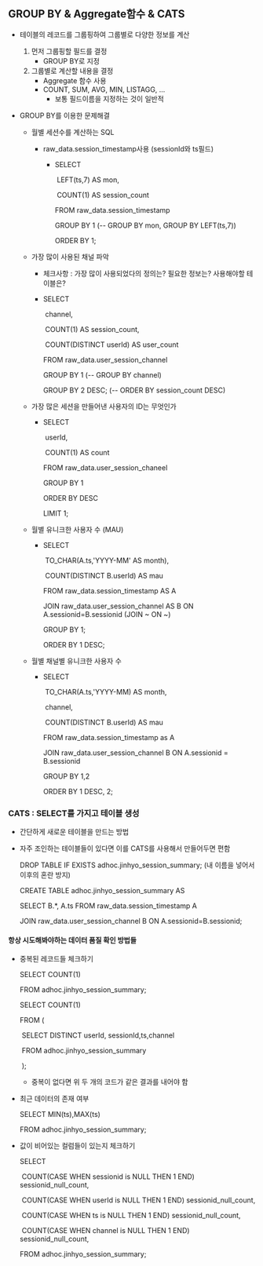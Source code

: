 ## GROUP BY & Aggregate함수 & CATS

- 테이블의 레코드를 그룹핑하여 그룹별로 다양한 정보를 계산

  1. 먼저 그룹핑할 필드를 결정
     - GROUP BY로 지정
  2. 그룹별로 계산할 내용을 결정
     - Aggregate 함수 사용
     - COUNT, SUM, AVG, MIN, LISTAGG, ...
       - 보통 필드이름을 지정하는 것이 일반적

- GROUP BY를 이용한 문제해결

  - 월별 세션수를 계산하는  SQL

    - raw_data.session_timestamp사용 (sessionId와 ts필드)

      - SELECT

        ​	LEFT(ts,7) AS mon,

        ​	COUNT(1) AS session_count

        FROM raw_data.session_timestamp

        GROUP BY 1 (-- GROUP BY mon, GROUP BY LEFT(ts,7))

        ORDER BY 1;

  - 가장 많이 사용된 채널 파악

    - 체크사항 : 가장 많이 사용되었다의 정의는? 필요한 정보는? 사용해야할 테이블은?

    - SELECT

      ​	channel,

      ​	COUNT(1) AS session_count,

      ​	COUNT(DISTINCT userId) AS user_count

      FROM raw_data.user_session_channel

      GROUP BY 1 	(-- GROUP BY channel)

      GROUP BY 2 DESC;	(-- ORDER BY session_count DESC)

  - 가장 많은 세션을 만들어낸 사용자의 ID는 무엇인가

    - SELECT

      ​	userId,

      ​	COUNT(1) AS count

      FROM raw_data.user_session_chaneel

      GROUP BY 1

      ORDER BY DESC

      LIMIT 1;

  - 월별 유니크한 사용자 수 (MAU)

    - SELECT

      ​	TO_CHAR(A.ts,'YYYY-MM' AS month),

      ​	COUNT(DISTINCT B.userId) AS mau

      FROM raw_data.session_timestamp AS A

      JOIN raw_data.user_session_channel AS B ON A.sessionid=B.sessionid (JOIN ~ ON ~)

      GROUP BY 1;

      ORDER BY 1 DESC;

  - 월별 채널별 유니크한 사용자 수

    - SELECT

      ​	TO_CHAR(A.ts,'YYYY-MM) AS month,

      ​	channel,

      ​	COUNT(DISTINCT B.userId) AS mau

      FROM raw_data.session_timestamp as A

      JOIN raw_data.user_session_channel B ON A.sessionid = B.sessionid

      GROUP BY 1,2

      ORDER BY 1 DESC, 2;





### CATS : SELECT를 가지고 테이블 생성

- 간단하게 새로운 테이블을 만드는 방법

- 자주 조인하는 테이블들이 있다면 이를 CATS를 사용해서 만들어두면 편함

  DROP TABLE IF EXISTS adhoc.jinhyo_session_summary; (내 이름을 넣어서 이후의 혼란 방지)

  CREATE TABLE adhoc.jinhyo_session_summary AS

  SELECT B.*, A.ts FROM raw_data.session_timestamp A

  JOIN raw_data.user_session_channel B ON A.sessionid=B.sessionid;

#### 항상 시도해봐야하는 데이터 품질 확인 방법들

- 중복된 레코드들 체크하기

  SELECT COUNT(1)

  FROM adhoc.jinhyo_session_summary;

  

  SELECT COUNT(1)

  FROM (

  ​	SELECT DISTINCT userId, sessionId,ts,channel

  ​	FROM adhoc.jinhyo_session_summary

  ​	);

  - 중복이 없다면 위 두 개의 코드가 같은 결과를 내어야 함

- 최근 데이터의 존재 여부

  SELECT MIN(ts),MAX(ts)

  FROM adhoc.jinhyo_session_summary;

- 값이 비어있는 컬럼들이 있는지 체크하기

  SELECT

  ​	COUNT(CASE WHEN sessionid is NULL THEN 1 END) sessionid_null_count,

  ​	COUNT(CASE WHEN userId is NULL THEN 1 END) sessionid_null_count,

  ​	COUNT(CASE WHEN ts is NULL THEN 1 END) sessionid_null_count,

  ​	COUNT(CASE WHEN channel is NULL THEN 1 END) sessionid_null_count,

  FROM adhoc.jinhyo_session_summary;
